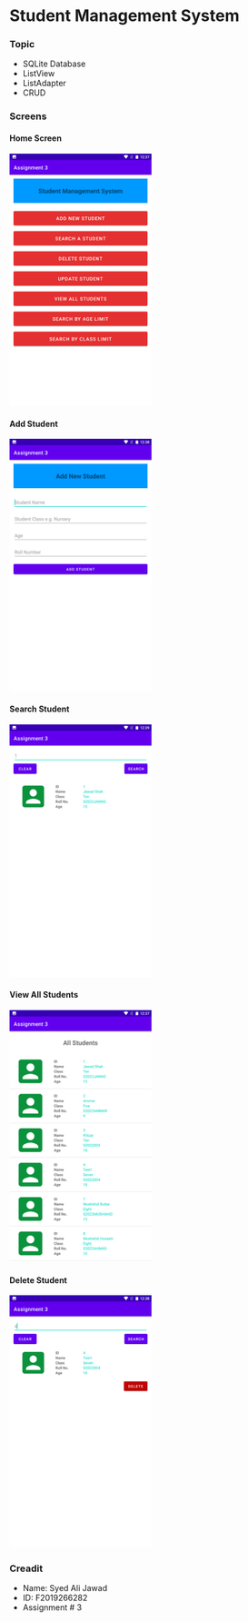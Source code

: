 # Student Management System

### Topic

- SQLite Database
- ListView
- ListAdapter
- CRUD

### Screens
#### Home Screen
<img src="https://github.com/alijawad1511/Assignment_3_Android/blob/master/screens/Home%20Screen.png" width="250" />

#### Add Student
<img src="https://github.com/alijawad1511/Assignment_3_Android/blob/master/screens/Add%20Student.png" width="250" />

#### Search Student
<img src="https://github.com/alijawad1511/Assignment_3_Android/blob/master/screens/Search%20Student.png" width="250" />

#### View All Students
<img src="https://github.com/alijawad1511/Assignment_3_Android/blob/master/screens/View%20All%20Students.png" width="250" />

#### Delete Student
<img src="https://github.com/alijawad1511/Assignment_3_Android/blob/master/screens/Delete%20Student.png" width="250" />


### Creadit

- Name: Syed Ali Jawad
- ID: F2019266282
- Assignment # 3
